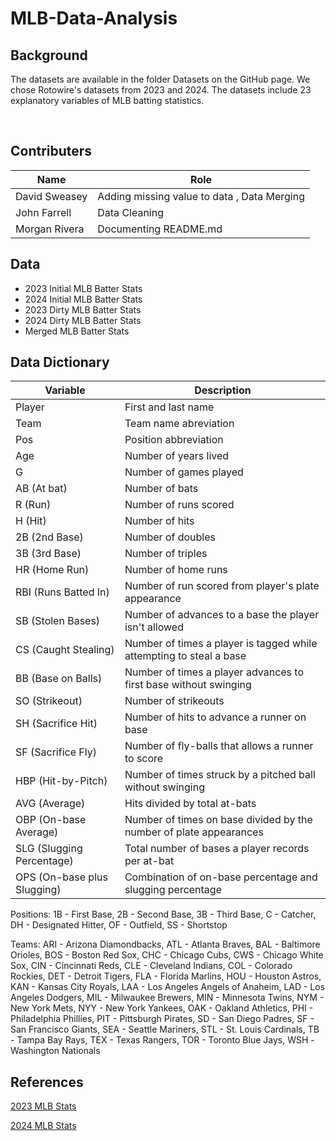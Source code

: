 # MLB-Data-Analysis

## Background 
The datasets are available in the folder Datasets on the GitHub page. We chose Rotowire's datasets from 2023 and 2024. The datasets include 23 explanatory variables of MLB batting statistics.

<br>


## Contributers

|Name               | Role
|-------------------|----------------------------------------------------
| David Sweasey     | Adding missing value to data , Data Merging         
| John Farrell      | Data Cleaning
| Morgan Rivera     | Documenting README.md 

## Data
- 2023 Initial MLB Batter Stats
- 2024 Initial MLB Batter Stats
- 2023 Dirty MLB Batter Stats
- 2024 Dirty MLB Batter Stats
- Merged MLB Batter Stats

## Data Dictionary
| Variable               | Description
|------------------------|----------------------------------------------------
| Player                 | First and last name
| Team                   | Team name abreviation
| Pos                    | Position abbreviation
| Age                    | Number of years lived
| G                      | Number of games played
| AB (At bat)            | Number of bats
| R (Run)                | Number of runs scored
| H (Hit)                | Number of hits
| 2B (2nd Base)          | Number of doubles
| 3B (3rd Base)          | Number of triples
| HR (Home Run)          | Number of home runs
| RBI (Runs Batted In)   | Number of run scored from player's plate appearance
| SB (Stolen Bases)      | Number of advances to a base the player isn't allowed
| CS (Caught Stealing)   | Number of times a player is tagged while attempting to steal a base
| BB (Base on Balls)     | Number of times a player advances to first base without swinging
| SO (Strikeout)         | Number of strikeouts
| SH (Sacrifice Hit)     | Number of hits to advance a runner on base
| SF (Sacrifice Fly)     | Number of fly-balls that allows a runner to score
| HBP (Hit-by-Pitch)     | Number of times struck by a pitched ball without swinging
| AVG (Average)          | Hits divided by total at-bats 
| OBP (On-base Average)  | Number of times on base divided by the number of plate appearances 
| SLG (Slugging Percentage) | Total number of bases a player records per at-bat
| OPS (On-base plus Slugging) | Combination of on-base percentage and slugging percentage

Positions: 1B	- First Base, 2B - Second Base, 3B - Third Base, C -	Catcher, DH - Designated Hitter, OF -	Outfield, SS -	Shortstop

Teams: ARI - Arizona Diamondbacks, ATL - Atlanta Braves, BAL - Baltimore Orioles, BOS - Boston Red Sox, CHC - Chicago Cubs, CWS - Chicago White Sox, 
CIN - Cincinnati Reds, CLE - Cleveland Indians, COL - Colorado Rockies, DET - Detroit Tigers, FLA - Florida Marlins, HOU - Houston Astros, KAN - Kansas City Royals,
LAA - Los Angeles Angels of Anaheim, LAD - Los Angeles Dodgers, MIL - Milwaukee Brewers, MIN - Minnesota Twins, NYM - New York Mets, NYY - New York Yankees,
OAK - Oakland Athletics, PHI - Philadelphia Phillies, PIT - Pittsburgh Pirates, SD - San Diego Padres, SF - San Francisco Giants, SEA - Seattle Mariners, 
STL - St. Louis Cardinals, TB - Tampa Bay Rays, TEX - Texas Rangers, TOR - Toronto Blue Jays, WSH -Washington Nationals



## References 
[2023 MLB Stats](https://www.rotowire.com/baseball/stats.php?season=2023 )

[2024 MLB Stats](https://www.rotowire.com/baseball/stats.php?season=2024 )
